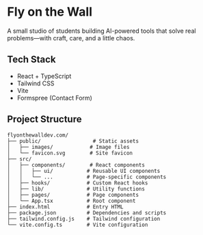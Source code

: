 # Fly on the Wall

A small studio of students building AI-powered tools that solve real problems—with craft, care, and a little chaos.

## Tech Stack

- React + TypeScript
- Tailwind CSS
- Vite
- Formspree (Contact Form)

## Project Structure

```
flyonthewalldev.com/
├── public/                 # Static assets
│   ├── images/            # Image files
│   └── favicon.svg        # Site favicon
├── src/
│   ├── components/        # React components
│   │   ├── ui/           # Reusable UI components
│   │   └── ...           # Page-specific components
│   ├── hooks/            # Custom React hooks
│   ├── lib/              # Utility functions
│   ├── pages/            # Page components
│   └── App.tsx           # Root component
├── index.html            # Entry HTML
├── package.json          # Dependencies and scripts
├── tailwind.config.js    # Tailwind configuration
└── vite.config.ts        # Vite configuration
```
